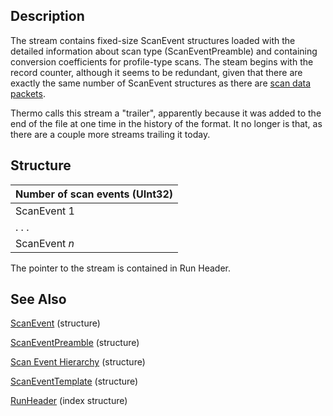 ## Description ##

The stream contains fixed-size ScanEvent structures loaded with the detailed information about scan type (ScanEventPreamble) and containing conversion coefficients for profile-type scans. The steam begins with the record counter, although it seems to be redundant, given that there are exactly the same number of ScanEvent structures as there are [scan data packets](ScanDataPacket.md).

Thermo calls this stream a "trailer", apparently because it was added to the end of the file at one time in the history of the format. It no longer is that, as there are a couple more streams trailing it today.

## Structure ##

| Number of scan events (UInt32) |
|:-------------------------------|
| ScanEvent 1                    |
| . . .                          |
| ScanEvent _n_                  |

The pointer to the stream is contained in Run Header.

## See Also ##

[ScanEvent](ScanEvent.md) (structure)

[ScanEventPreamble](ScanEventPreamble.md) (structure)

[Scan Event Hierarchy](ScanEventHierarchy.md) (structure)

[ScanEventTemplate](ScanEventTemplate.md) (structure)

[RunHeader](RunHeader.md) (index structure)